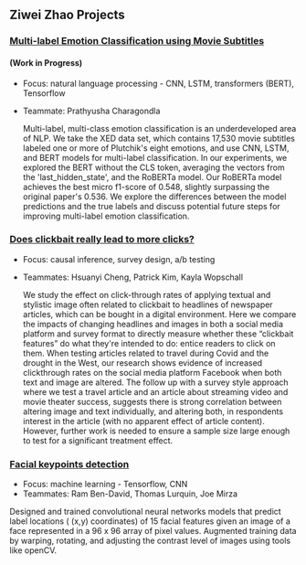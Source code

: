 ## Ziwei Zhao Projects

### [Multi-label Emotion Classification using Movie Subtitles](https://github.com/ziwei-z/w266-project)
#### (Work in Progress)

- Focus: natural language processing - CNN, LSTM, transformers (BERT), Tensorflow
- Teammate: Prathyusha Charagondla

    Multi-label, multi-class emotion classification is an underdeveloped area of NLP. We take the XED data set, which contains 17,530 movie subtitles labeled one or more of Plutchik's eight emotions, and use CNN, LSTM, and BERT models for multi-label classification. In our experiments, we explored the BERT without the CLS token, averaging the vectors from the 'last_hidden_state', and the RoBERTa model. Our RoBERTa model achieves the best micro f1-score of 0.548, slightly surpassing the original paper's 0.536. We explore the differences between the model predictions and the true labels and discuss potential future steps for improving multi-label emotion classification.

### [Does clickbait really lead to more clicks?](https://github.com/ziwei-z/w241-final-project)

- Focus: causal inference, survey design, a/b testing
- Teammates: Hsuanyi Cheng, Patrick Kim, Kayla Wopschall

    We study the effect on click-through rates of applying textual and stylistic image often related to clickbait to headlines of newspaper articles, which can be bought in a digital environment. Here we compare the impacts of changing headlines and images in both a social media platform and survey format to directly measure whether these “clickbait features” do what they're intended to do: entice readers to click on them. When testing articles related to travel during Covid and the drought in the West, our research shows evidence of increased clickthrough rates on the social media platform Facebook when both text and image are altered. The follow up with a survey style approach where we test a travel article and an article about streaming video and movie theater success, suggests there is strong correlation between altering image and text individually, and altering both, in respondents interest in the article (with no apparent effect of article content). However, further work is needed to ensure a sample size large enough to test for a significant treatment effect. 
    
### [Facial keypoints detection](https://github.com/ziwei-z/facial_detection)

- Focus: machine learning - Tensorflow, CNN
- Teammates: Ram Ben-David, Thomas Lurquin, Joe Mirza

Designed and trained convolutional neural networks models that predict label locations ( (x,y) coordinates) of 15 facial features given an image of a face represented in a 96 x 96 array of pixel values. Augmented training data by warping, rotating, and adjusting the contrast level of images using tools like openCV. 
